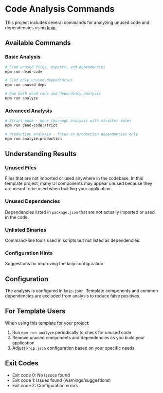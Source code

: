 # Code Analysis Commands

This project includes several commands for analyzing unused code and dependencies using [knip](https://knip.dev/).

## Available Commands

### Basic Analysis
```bash
# Find unused files, exports, and dependencies
npm run dead-code

# Find only unused dependencies
npm run unused-deps

# Run both dead code and dependency analysis
npm run analyze
```

### Advanced Analysis
```bash
# Strict mode - more thorough analysis with stricter rules
npm run dead-code:strict

# Production analysis - focus on production dependencies only
npm run analyze:production
```

## Understanding Results

### Unused Files
Files that are not imported or used anywhere in the codebase. In this template project, many UI components may appear unused because they are meant to be used when building your application.

### Unused Dependencies
Dependencies listed in `package.json` that are not actually imported or used in the code.

### Unlisted Binaries
Command-line tools used in scripts but not listed as dependencies.

### Configuration Hints
Suggestions for improving the knip configuration.

## Configuration

The analysis is configured in `knip.json`. Template components and common dependencies are excluded from analysis to reduce false positives.

## For Template Users

When using this template for your project:

1. Run `npm run analyze` periodically to check for unused code
2. Remove unused components and dependencies as you build your application
3. Adjust `knip.json` configuration based on your specific needs

## Exit Codes

- Exit code 0: No issues found
- Exit code 1: Issues found (warnings/suggestions)
- Exit code 2: Configuration errors